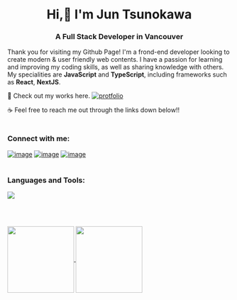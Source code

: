 <h1 align="center">Hi,👋 I'm Jun Tsunokawa</h1>
<h3 align="center">A Full Stack Developer in Vancouver</h3>
  
Thank you for visiting my Github Page! I'm a frond-end developer looking to create modern & user friendly web contents.
I have a passion for learning and improving my coding skills, as well as sharing knowledge with others.  
My specialities are **JavaScript** and **TypeScript**, including frameworks such as **React**, **NextJS**.


🚀 Check out my works here.  <a href="https://jun-tsunokawa-portfolio.vercel.app/" target="_blank">   <img src="https://img.shields.io/badge/Portfolio-9cf?style=for-the-badge" alt="protfolio" /></a> 
  
☕️ Feel free to reach me out through the links down below!!
<br />
<br />
<h3 align="left">Connect with me:</h3>

<a href="https://linkedin.com/in/jun-tsunokawa-b22596247/" target="_blank">![image](https://img.shields.io/badge/LinkedIn-0077B5?style=for-the-badge&logo=linkedin&logoColor=white)</a>
<a href="https://medium.com/@jun55tsuno" target="_blank">![image](https://img.shields.io/badge/Medium-12100E?style=for-the-badge&logo=medium&logoColor=white)</a>
<a href="mailto: jun55tsuno@gmail.com">![image](https://img.shields.io/badge/Gmail-D14836?style=for-the-badge&logo=gmail&logoColor=white)</a>
<br />
<br />
<h3 align="left">Languages and Tools:</h3>
<a href="https://skillicons.dev">
    <img src="https://skillicons.dev/icons?i=html,css,js,ts,react,next,redux,graphql,jest,nodejs,express,mysql,mongo,firebase,sass,tailwind,docker" />
 </a>

<br><br>
<p><a href="https://github.com/anuraghazra/github-readme-stats">
  <img align="center" height="150px" src="https://github-readme-stats.vercel.app/api?username=jun-tsuno&count_private=true&theme=blue-green&show_icons=true&hide=contribs" />
</a>
<a href="https://github.com/anuraghazra/convoychat">
  <img align="center" height="150px" src="https://github-readme-stats.vercel.app/api/top-langs/?username=jun-tsuno&layout=compact&theme=dark&langs_count=5" />
</a></p>
 
